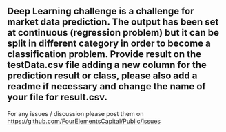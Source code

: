 ## Deep Learning challenge is a challenge for market data prediction. The output has been set at continuous (regression problem) but it can be split in different category in order to become a classification problem. Provide result on the testData.csv file adding a new column for the prediction result or class, please also add a readme if necessary and change the name of your file for result.csv.

For any issues / discussion please post them on https://github.com/FourElementsCapital/Public/issues






